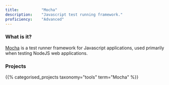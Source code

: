 ```yaml
---
title: 			"Mocha"
description: 	"Javascript test running framework."
proficiency:	"Advanced"
---
```


### What is it?
[Mocha](https://mochajs.org/) is a test runner framework for Javascript applications, used primarily when testing NodeJS web applications.

### Projects
{{% categorised_projects taxonomy="tools" term="Mocha" %}}